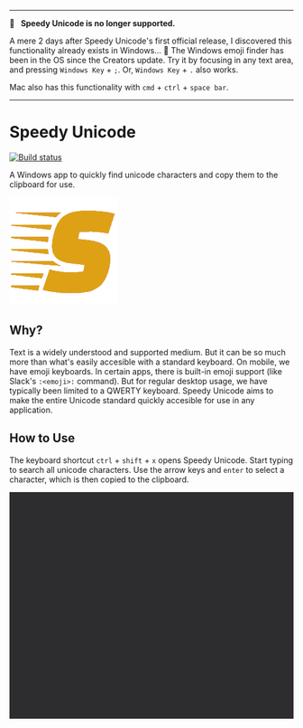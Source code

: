 ---
🚨  **Speedy Unicode is no longer supported.** 

A mere 2 days after Speedy Unicode's first official release, I discovered this functionality already exists in Windows... 🤦
The Windows emoji finder has been in the OS since the Creators update. Try it by focusing in any text area, and pressing `Windows Key` + `;`. Or, `Windows Key` + `.` also works.

Mac also has this functionality with `cmd` + `ctrl` + `space bar`.
___


# Speedy Unicode
[![Build status](https://ci.appveyor.com/api/projects/status/o8x2kasrnghqn0wk?svg=true)](https://ci.appveyor.com/project/fotijr/speedy-unicode)

A Windows app to quickly find unicode characters and copy them to the clipboard for use.

![Speedy Unicode](speedy.png?raw=true "Speedy Unicode")

## Why?
Text is a widely understood and supported medium. But it can be so much more than what's easily accesible with a standard keyboard. On mobile, we have emoji keyboards. In certain apps, there is built-in emoji support (like Slack's `:<emoji>:` command). But for regular desktop usage, we have typically been limited to a QWERTY keyboard. Speedy Unicode aims to make the entire Unicode standard quickly accesible for use in any application.

## How to Use
The keyboard shortcut `ctrl` + `shift` + `x` opens Speedy Unicode. Start typing to search all unicode characters. Use the arrow keys and `enter` to select a character, which is then copied to the clipboard.

![Quick unicode on the desktop](speedy.gif?raw=true "Speedy Unicode in action")